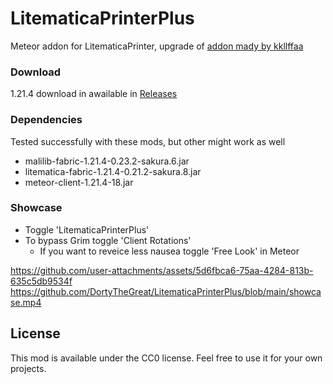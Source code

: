 # LitematicaPrinterPlus

Meteor addon for LitematicaPrinter, upgrade of [addon mady by kkllffaa](https://github.com/kkllffaa/meteor-litematica-printer)

### Download

1.21.4 download in awailable in [Releases](https://github.com/DortyTheGreat/LitematicaPrinterPlus/releases/tag/1.21.4a)

### Dependencies

Tested successfully with these mods, but other might work as well

- malilib-fabric-1.21.4-0.23.2-sakura.6.jar
- litematica-fabric-1.21.4-0.21.2-sakura.8.jar
- meteor-client-1.21.4-18.jar

### Showcase

- Toggle 'LitematicaPrinterPlus'
- To bypass Grim toggle 'Client Rotations'
    - If you want to reveice less nausea toggle 'Free Look' in Meteor

https://github.com/user-attachments/assets/5d6fbca6-75aa-4284-813b-635c5db9534f
https://github.com/DortyTheGreat/LitematicaPrinterPlus/blob/main/showcase.mp4
## License

This mod is available under the CC0 license. Feel free to use it for your own projects.
